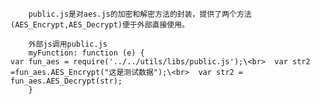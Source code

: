         public.js是对aes.js的加密和解密方法的封装，提供了两个方法(AES_Encrypt,AES_Decrypt)便于外部直接使用。

        外部js调用public.js
        myFunction: function (e) {
    var fun_aes = require('../../utils/libs/public.js');\<br>  var str2 =fun_aes.AES_Encrypt("这是测试数据");\<br>  var str2 = fun_aes.AES_Decrypt(str);
        }
